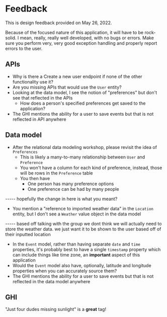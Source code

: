 # Feedback

This is design feedback provided on May 26, 2022.

Because of the focused nature of this application, it will
have to be rock-solid. I mean, really, really well
developed, with no bugs or errors. Make sure you perform
very, very good exception handling and properly report
errors to the user.

## APIs

* Why is there a Create a new user endpoint if none of the
  other functionality use it?
* Are you missing APIs that would use the `User` entity?
* Looking at the data model, I see the notion of
  "preferences" but don't see that reflected in the APIs
  * How does a person's specified preferences get saved to
    the application?
* The GHI mentions the ability for a user to save events but
  that is not reflected in API anywhere

## Data model

* After the relational data modeling workshop, please
  revisit the idea of `Preferences`
  * This is likely a many-to-many relationship between
    `User` and `Preference`
  * You won't have a column for each kind of preference,
    instead, those will be rows in the `Preference` table
  * You then have
    * One person has many preference options
    * One preference can be had by many people
    
----- hopefully the change in here is what you meant? 

* You mention a "reference to imported weather data" in the
  `Location` entity, but I don't see a `Weather` value
  object in the data model

----- based off talking with the group we dont think we will actually need to store the weather data. we just want it to be shown to the user based off of their inputted location 

* In the `Event` model, rather than having separate `date`
  and `time` properties, it's probably best to have a single
  `timestamp` property which can include things like time
  zone, an **important** aspect of this application
* Would the `Event` model also have, optionally, latitude
  and longitude properties when you can accurately source
  them?
* The GHI mentions the ability for a user to save events but
  that is not reflected in the data model anywhere

## GHI

"Just four dudes missing sunlight" is a **great** tag!
